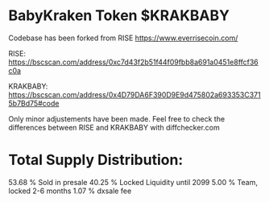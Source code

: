 # BabyKraken Token $KRAKBABY

Codebase has been forked from RISE https://www.everrisecoin.com/

RISE: https://bscscan.com/address/0xc7d43f2b51f44f09fbb8a691a0451e8ffcf36c0a

KRAKBABY: https://bscscan.com/address/0x4D79DA6F390D9E9d475802a693353C3715b7Bd75#code

Only minor adjustements have been made. Feel free to check the differences between RISE and KRAKBABY with diffchecker.com 



# Total Supply Distribution:
53.68 % Sold in presale
40.25 % Locked Liquidity until 2099
5.00 % Team, locked 2-6 months
1.07 % dxsale fee


